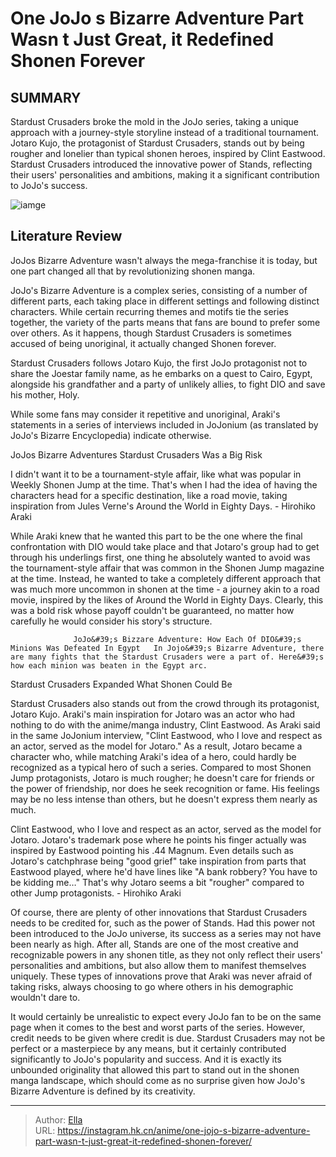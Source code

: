 # One JoJo s Bizarre Adventure Part Wasn t Just Great, it Redefined Shonen Forever


## SUMMARY 



  Stardust Crusaders broke the mold in the JoJo series, taking a unique approach with a journey-style storyline instead of a traditional tournament.   Jotaro Kujo, the protagonist of Stardust Crusaders, stands out by being rougher and lonelier than typical shonen heroes, inspired by Clint Eastwood.   Stardust Crusaders introduced the innovative power of Stands, reflecting their users&#39; personalities and ambitions, making it a significant contribution to JoJo&#39;s success.  

![iamge](https://static1.srcdn.com/wordpress/wp-content/uploads/2023/09/jojo-most-original-part-featured-image.jpg)

## Literature Review

JoJos Bizarre Adventure wasn&#39;t always the mega-franchise it is today, but one part changed all that by revolutionizing shonen manga.




JoJo&#39;s Bizarre Adventure is a complex series, consisting of a number of different parts, each taking place in different settings and following distinct characters. While certain recurring themes and motifs tie the series together, the variety of the parts means that fans are bound to prefer some over others. As it happens, though Stardust Crusaders is sometimes accused of being unoriginal, it actually changed Shonen forever.




Stardust Crusaders follows Jotaro Kujo, the first JoJo protagonist not to share the Joestar family name, as he embarks on a quest to Cairo, Egypt, alongside his grandfather and a party of unlikely allies, to fight DIO and save his mother, Holy.

          

While some fans may consider it repetitive and unoriginal, Araki&#39;s statements in a series of interviews included in JoJonium (as translated by JoJo&#39;s Bizarre Encyclopedia) indicate otherwise.


 JoJos Bizarre Adventures Stardust Crusaders Was a Big Risk 


I didn&#39;t want it to be a tournament-style affair, like what was popular in Weekly Shonen Jump at the time. That&#39;s when I had the idea of having the characters head for a specific destination, like a road movie, taking inspiration from Jules Verne&#39;s Around the World in Eighty Days. - Hirohiko Araki




While Araki knew that he wanted this part to be the one where the final confrontation with DIO would take place and that Jotaro&#39;s group had to get through his underlings first, one thing he absolutely wanted to avoid was the tournament-style affair that was common in the Shonen Jump magazine at the time. Instead, he wanted to take a completely different approach that was much more uncommon in shonen at the time - a journey akin to a road movie, inspired by the likes of Around the World in Eighty Days. Clearly, this was a bold risk whose payoff couldn&#39;t be guaranteed, no matter how carefully he would consider his story&#39;s structure.




                  JoJo&#39;s Bizzare Adventure: How Each Of DIO&#39;s Minions Was Defeated In Egypt   In Jojo&#39;s Bizarre Adventure, there are many fights that the Stardust Crusaders were a part of. Here&#39;s how each minion was beaten in the Egypt arc.   



 Stardust Crusaders Expanded What Shonen Could Be 
          

Stardust Crusaders also stands out from the crowd through its protagonist, Jotaro Kujo. Araki&#39;s main inspiration for Jotaro was an actor who had nothing to do with the anime/manga industry, Clint Eastwood. As Araki said in the same JoJonium interview, &#34;Clint Eastwood, who I love and respect as an actor, served as the model for Jotaro.&#34; As a result, Jotaro became a character who, while matching Araki&#39;s idea of a hero, could hardly be recognized as a typical hero of such a series. Compared to most Shonen Jump protagonists, Jotaro is much rougher; he doesn&#39;t care for friends or the power of friendship, nor does he seek recognition or fame. His feelings may be no less intense than others, but he doesn&#39;t express them nearly as much.






Clint Eastwood, who I love and respect as an actor, served as the model for Jotaro. Jotaro&#39;s trademark pose where he points his finger actually was inspired by Eastwood pointing his .44 Magnum. Even details such as Jotaro&#39;s catchphrase being &#34;good grief&#34; take inspiration from parts that Eastwood played, where he&#39;d have lines like &#34;A bank robbery? You have to be kidding me…&#34; That&#39;s why Jotaro seems a bit &#34;rougher&#34; compared to other Jump protagonists. - Hirohiko Araki




Of course, there are plenty of other innovations that Stardust Crusaders needs to be credited for, such as the power of Stands. Had this power not been introduced to the JoJo universe, its success as a series may not have been nearly as high. After all, Stands are one of the most creative and recognizable powers in any shonen title, as they not only reflect their users&#39; personalities and ambitions, but also allow them to manifest themselves uniquely. These types of innovations prove that Araki was never afraid of taking risks, always choosing to go where others in his demographic wouldn&#39;t dare to.

It would certainly be unrealistic to expect every JoJo fan to be on the same page when it comes to the best and worst parts of the series. However, credit needs to be given where credit is due. Stardust Crusaders may not be perfect or a masterpiece by any means, but it certainly contributed significantly to JoJo&#39;s popularity and success. And it is exactly its unbounded originality that allowed this part to stand out in the shonen manga landscape, which should come as no surprise given how JoJo&#39;s Bizarre Adventure is defined by its creativity.






---

> Author: [Ella](https://instagram.hk.cn/)  
> URL: https://instagram.hk.cn/anime/one-jojo-s-bizarre-adventure-part-wasn-t-just-great-it-redefined-shonen-forever/  

